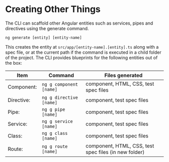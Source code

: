 # Creating Other Things

The CLI can scaffold other Angular entities such as services, pipes and directives using the generate command.

`ng generate [entity] [entity-name]`

This creates the entity at `src/app/[entity-name].[entity].ts` along with a spec file, or at the current path if the command is executed in a child folder of the project. The CLI provides blueprints for the following entities out of the box:

Item       | Command                 | Files generated
---        | ---                     | ---
Component: | `ng g component [name]` | component, HTML, CSS, test spec files
Directive: | `ng g directive [name]` | component, test spec files
Pipe:      | `ng g pipe [name]`      | component, test spec files
Service:   | `ng g service [name]`   | component, test spec files
Class:     | `ng g class [name]`     | component, test spec files
Route:     | `ng g route [name]`     | component, HTML, CSS, test spec files (in new folder)
